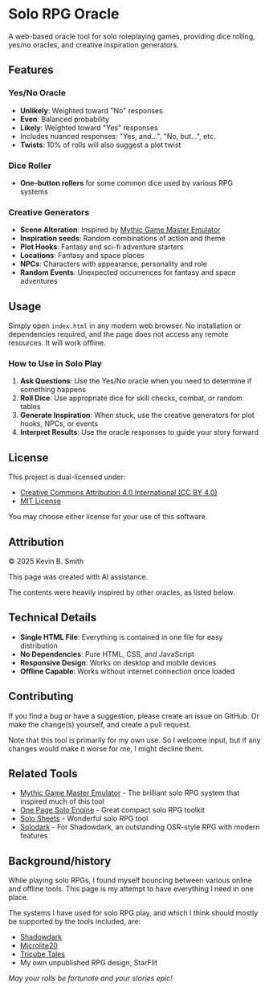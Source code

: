 # Solo RPG Oracle

A web-based oracle tool for solo roleplaying games, providing dice rolling, yes/no oracles, and creative inspiration generators.

## Features

### Yes/No Oracle
- **Unlikely**: Weighted toward "No" responses
- **Even**: Balanced probability
- **Likely**: Weighted toward "Yes" responses
- Includes nuanced responses: "Yes, and...", "No, but...", etc.
- **Twists**: 10% of rolls will also suggest a plot twist

### Dice Roller
- **One-button rollers** for some common dice used by various RPG systems

### Creative Generators
- **Scene Alteration**: Inspired by [Mythic Game Master Emulator](https://wordmillgames.com/mythic-game-master-emulator.html)
- **Inspiration seeds**: Random combinations of action and theme
- **Plot Hooks**: Fantasy and sci-fi adventure starters
- **Locations**: Fantasy and space places
- **NPCs**: Characters with appearance, personality and role
- **Random Events**: Unexpected occurrences for fantasy and space adventures

## Usage

Simply open `index.html` in any modern web browser. No installation or dependencies required, and the page does not access any remote resources. It will 
work offline. 

### How to Use in Solo Play

1. **Ask Questions**: Use the Yes/No oracle when you need to determine if something happens
2. **Roll Dice**: Use appropriate dice for skill checks, combat, or random tables
3. **Generate Inspiration**: When stuck, use the creative generators for plot hooks, NPCs, or events
4. **Interpret Results**: Use the oracle responses to guide your story forward

## License

This project is dual-licensed under:
- [Creative Commons Attribution 4.0 International (CC BY 4.0)](https://creativecommons.org/licenses/by/4.0/)
- [MIT License](https://opensource.org/licenses/MIT)

You may choose either license for your use of this software.

## Attribution

© 2025 Kevin B. Smith

This page was created with AI assistance.

The contents were heavily inspired by other oracles, as listed below.

## Technical Details

- **Single HTML File**: Everything is contained in one file for easy distribution
- **No Dependencies**: Pure HTML, CSS, and JavaScript
- **Responsive Design**: Works on desktop and mobile devices
- **Offline Capable**: Works without internet connection once loaded

## Contributing

If you find a bug or have a suggestion, please 
create an issue on GitHub. Or make the change(s) yourself, and create a pull request. 

Note that this tool is primarily for my own use. 
So I welcome input, but if any changes would make it worse for me, I might decline them. 

## Related Tools

- [Mythic Game Master Emulator](https://wordmillgames.com/mythic-game-master-emulator.html) - The brilliant solo RPG system that inspired much of this tool
- [One Page Solo Engine](https://watabou.itch.io/one-page-solo-engine) - Great compact solo RPG toolkit
- [Solo Sheets](https://perplexingruins.itch.io/solo-gaming-sheets) - Wonderful solo RPG tool
- [Solodark](https://www.thearcanelibrary.com/products/solodark-solo-rules-for-shadowdark-rpg-pdf)  - For Shadowdark, an outstanding OSR-style RPG with modern features

## Background/history

While playing solo RPGs, I found myself bouncing between various online and offline tools. This page is my attempt to have everything I need in one place. 

The systems I have used for solo RPG play, and which I think should mostly be supported by the tools included, are:

- [Shadowdark](https://www.thearcanelibrary.com/pages/shadowdark)
- [Microlite20](https://microlite20.fandom.com/wiki/Microlite20_Wiki)
- [Tricube Tales](https://www.drivethrurpg.com/en/product/294202/tricube-tales)
- My own unpublished RPG design, StarFlit



*May your rolls be fortunate and your stories epic!*